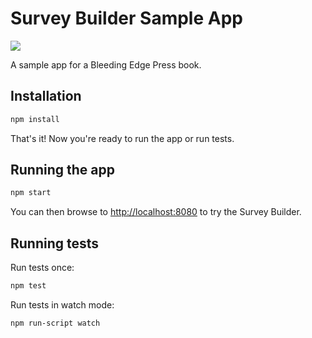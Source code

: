 Survey Builder Sample App
========================

![](https://travis-ci.org/backstopmedia/bleeding-edge-sample-app.svg?branch=master)

A sample app for a Bleeding Edge Press book.

## Installation

```bash
npm install
```

That's it! Now you're ready to run the app or run tests.

## Running the app

```bash
npm start
```

You can then browse to [http://localhost:8080](http://localhost:8080) to try the Survey Builder.

## Running tests

Run tests once:

```bash
npm test
```

Run tests in watch mode:

```bash
npm run-script watch
```
